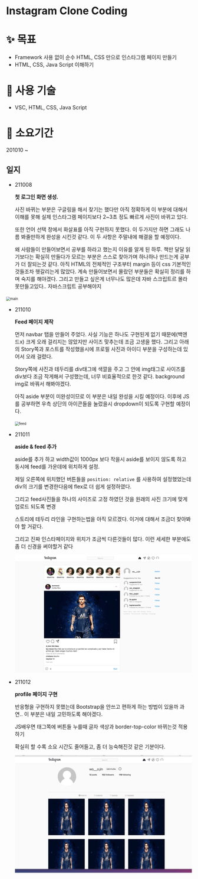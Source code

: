 # Instagram Clone Coding

# ✨ 목표

* Framework 사용 없이 순수 HTML, CSS 만으로 인스타그램 페이지 만들기
* HTML, CSS, Java Script 이해하기 



# **🧰 사용 기술**

* VSC, HTML, CSS, Java Script



# 📅 소요기간

201010 ~ 



## 일지

* 211008

  <strong>첫 로그인 화면 생성.</strong>

   사진 바뀌는 부분은 구글링을 해서 찾기는 했다만 아직 정확하게 이 부분에 대해서 이해를 못해 실제 인스타그램 페이지보다 2~3초 정도 빠르게 사진이 바뀌고 있다. 

  또한 언어 선택 창에서 화살표를 아직 구현하지 못했다. 이 두가지만 하면 그래도 나름 봐줄만하게 완성을 시킨것 같다. 이 두 사항은 주말내에 해결을 할 예정이다.

  왜 사람들이 만들어보면서 공부를 하라고 했는지 이유를 알게 된 하루. 책만 달달 읽기보다는 확실히 만들다가 모르는 부분은 스스로 찾아가며 하나하나 만드는게 공부가 더 잘되는것 같다. 아직 HTML의 전체적인 구조부터 margin 등이 css 기본적인것들조차 헷갈리는게 많았다. 계속 만들어보면서 몰랐던 부분들은 확실히 정리를 하며 숙지를 해야겠다.
  그리고 만들고 싶은게 너무나도 많은데 자바 스크립트르 몰라 못만들고있다.. 자바스크립트 공부해야지

<img src="README.assets/main.gif" alt="main" style="zoom:67%;" />



* 211010

  <strong>Feed 페이지 제작</strong>

  먼저 navbar 탭을 만들어 주었다. 사실 기능은 하나도 구현된게 없기 때문에(백엔드x) 크게 오래 걸리지는 않았지만 사이즈 맞추는데 조금 고생을 했다. 그리고 아래의 Story쪽과 포스트를 작성했을시에 프로필 사진과 아이디 부분을 구성하는데 있어서 오래 걸렸다. 

  Story쪽에 사진과 테두리를 div태그에 색깔을 주고 그 안에 img태그로 사이즈를 div보다 조금 작게해서 구성했는데, 너무 비효율적으로 한것 같다. background img로 바꿔서 해봐야겠다. 

  아직 aside 부분이 미완성이므로 이 부분은 내일 완성을 시킬 예정이다. 이후에 JS를 공부하면 우측 상단의 아이콘들을 눌렀을시 dropdown이 되도록 구현할 예정이다.
  
  
  
  <img src="README.assets/feed.gif" alt="feed" style="zoom: 67%;" />
  
  

* 211011

  <strong>aside & feed 추가</strong>

  aside를 추가 하고 width값이 1000px 보다 작을시 aside를 보이지 않도록 하고 동시에 feed를 가운데에 위치하게 설정.

  제일 오른쪽에 위치했던 버튼들을 `position: relative` 를 사용하여 설정했었는데 div의 크기를 변경한다음에 flex로 더 쉽게 설정하였다.

  그리고 feed사진들을 하나의 사이즈로 고정 하였던 것을 원래의 사진 크기에 맞게 업로드 되도록 변경

  스토리에 테두리 라인을 구현하는법을 아직 모르겠다. 이거에 대해서 조금더 찾아봐야 할 거같다.

  그리고 진짜 인스타페이지와 위치가 조금씩 다른것들이 많다. 이런 세세한 부분에도 좀 더 신경을 써야할거 같다

  

  ![add feed&aside](README.assets/add_feedaside.gif)



* 211012

  <strong>profile 페이지 구현 </strong>

  반응형을 구현하지 못했는데 Bootstrap을 안쓰고 편하게 하는 방법이 있을까 과연.. 이 부분은 내일 고민하도록 해야겠다.

  JS배우면 태그쪽에 버튼들 누를때 글자 색상과 border-top-color 바뀌는것 적용하기

  확실히 할 수록 소요 시간도 줄어들고, 좀 더 능숙해진것 같은 기분이다.

  

  ![profile](README.assets/profile.gif)

  
